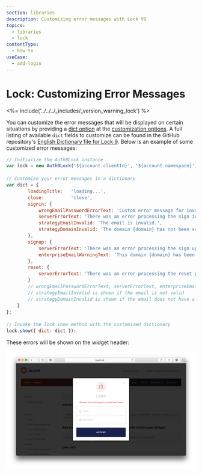 ```yaml
---
section: libraries
description: Customizing error messages with Lock V9
topics:
  - libraries
  - lock
contentType:
  - how-to
useCase:
  - add-login
---
```

# Lock: Customizing Error Messages

<%= include('../../../_includes/_version_warning_lock') %>

You can customize the error messages that will be displayed on certain situations by providing a [dict option](/libraries/lock/v9/customization#dict-object) at the [customization options](/libraries/lock/v9/customization). A full listing of available `dict` fields to customize can be found in the GitHub repository's [English Dictionary file for Lock 9](https://github.com/auth0/lock/blob/v9/i18n/en.json). Below is an example of some customized error messages:

```js
// Initialize the Auth0Lock instance
var lock = new Auth0Lock('${account.clientId}', '${account.namespace}');

// Customize your error messages in a dictionary
var dict = {
        loadingTitle:   'loading...',
        close:          'close',
        signin: {
            wrongEmailPasswordErrorText: 'Custom error message for invalid user/pass.',
            serverErrorText: 'There was an error processing the sign in.',
            strategyEmailInvalid: 'The email is invalid.',
            strategyDomainInvalid: 'The domain {domain} has not been setup.'
        },
        signup: {
            serverErrorText: 'There was an error processing the sign up.',
            enterpriseEmailWarningText: 'This domain {domain} has been configured for Single Sign On and you can\'t create an account. Try signing in instead.'
        },
        reset: {
            serverErrorText: 'There was an error processing the reset password.'
        }
        // wrongEmailPasswordErrorText, serverErrorText, enterpriseEmailWarningText are used only if you have a Database connection
        // strategyEmailInvalid is shown if the email is not valid
        // strategyDomainInvalid is shown if the email does not have a matching enterprise connection
    }
};

// Invoke the lock show method with the customized dictionary
lock.show({ dict: dict });
```

These errors will be shown on the widget header:

![Widget Header Errors](/media/articles/libraries/lock/v9/custom-error.png)
